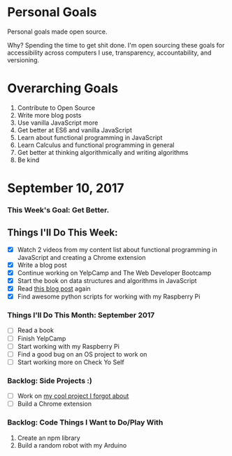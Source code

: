 Personal Goals
==============

Personal goals made open source.

Why? Spending the time to get shit done. I'm open sourcing these goals for accessibility across computers I use, transparency, accountability, and versioning.

# Overarching Goals
1. Contribute to Open Source
2. Write more blog posts
3. Use vanilla JavaScript more
4. Get better at ES6 and vanilla JavaScript
5. Learn about functional programming in JavaScript
6. Learn Calculus and functional programming in general
7. Get better at thinking algorithmically and writing algorithms
8. Be kind

# September 10, 2017

### This Week's Goal: Get Better.

## Things I'll Do This Week:
- [x] Watch 2 videos from my content list about functional programming in JavaScript and creating a Chrome extension
- [x] Write a blog post
- [x] Continue working on YelpCamp and The Web Developer Bootcamp
- [x] Start the book on data structures and algorithms in JavaScript
- [x] Read [this blog post](https://medium.freecodecamp.org/how-recursion-works-explained-with-flowcharts-and-a-video-de61f40cb7f9) again
- [x] Find awesome python scripts for working with my Raspberry Pi

### Things I'll Do This Month: September 2017
- [ ] Read a book
- [ ] Finish YelpCamp
- [ ] Start working with my Raspberry Pi
- [ ] Find a good bug on an OS project to work on
- [ ] Start working more on Check Yo Self

### Backlog: Side Projects :)
- [ ] Work on [my cool project I forgot about](https://codepen.io/twhite96/pen/4b7f4bee11d03343ed7ec934b7c575e4)
- [ ] Build a Chrome extension

### Backlog: Code Things I Want to Do/Play With
1. Create an npm library
2. Build a random robot with my Arduino
